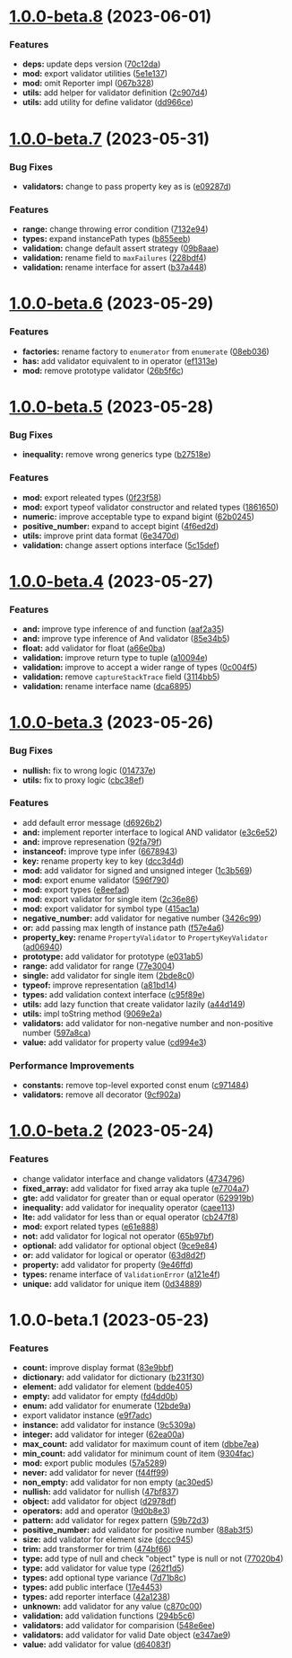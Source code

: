 # [1.0.0-beta.8](https://github.com/TomokiMiyauci/abstruct/compare/1.0.0-beta.7...1.0.0-beta.8) (2023-06-01)


### Features

* **deps:** update deps version ([70c12da](https://github.com/TomokiMiyauci/abstruct/commit/70c12dab6581d52b6f6de75bea23fb23a0f6a0cc))
* **mod:** export validator utilities ([5e1e137](https://github.com/TomokiMiyauci/abstruct/commit/5e1e137a23f7a8e7e5d6fe5eda4279cbe0d26341))
* **mod:** omit Reporter impl ([067b328](https://github.com/TomokiMiyauci/abstruct/commit/067b32881accb6e65975b470e3e2f62d65af97a8))
* **utils:** add helper for validator definition ([2c907d4](https://github.com/TomokiMiyauci/abstruct/commit/2c907d4a0fd507da6015d6a7da61d95edfa69dae))
* **utils:** add utility for define validator ([dd966ce](https://github.com/TomokiMiyauci/abstruct/commit/dd966ce741e331ede64ad2dd16823e60d6bbe8d6))

# [1.0.0-beta.7](https://github.com/TomokiMiyauci/abstruct/compare/1.0.0-beta.6...1.0.0-beta.7) (2023-05-31)


### Bug Fixes

* **validators:** change to pass property key as is ([e09287d](https://github.com/TomokiMiyauci/abstruct/commit/e09287d6a0f3c8053f98b577876f6ba933994ae6))


### Features

* **range:** change throwing error condition ([7132e94](https://github.com/TomokiMiyauci/abstruct/commit/7132e94eeb73f95421c98f3780913efe7b866e7f))
* **types:** expand instancePath types ([b855eeb](https://github.com/TomokiMiyauci/abstruct/commit/b855eebc8a352b2aa699b9633be1c12a159f0abc))
* **validation:** change default assert strategy ([09b8aae](https://github.com/TomokiMiyauci/abstruct/commit/09b8aae6e877fa35875ab76dc42148e6847f1d68))
* **validation:** rename field to `maxFailures` ([228bdf4](https://github.com/TomokiMiyauci/abstruct/commit/228bdf40336f4e160cb32c1b80d80bd16130ad83))
* **validation:** rename interface for assert ([b37a448](https://github.com/TomokiMiyauci/abstruct/commit/b37a4489c8c6708f2b6a70d2be2875d186fac5fa))

# [1.0.0-beta.6](https://github.com/TomokiMiyauci/abstruct/compare/1.0.0-beta.5...1.0.0-beta.6) (2023-05-29)


### Features

* **factories:** rename factory to `enumerator` from `enumerate` ([08eb036](https://github.com/TomokiMiyauci/abstruct/commit/08eb0360a9077cbf5486f0f28329bfc1b47e6ddf))
* **has:** add validator equivalent to in operator ([ef1313e](https://github.com/TomokiMiyauci/abstruct/commit/ef1313e0fa9d206c52989e43d013165c09216a1f))
* **mod:** remove prototype validator ([26b5f6c](https://github.com/TomokiMiyauci/abstruct/commit/26b5f6c94366c8ccfbe32c6c5d8398059f3d96e5))

# [1.0.0-beta.5](https://github.com/TomokiMiyauci/abstruct/compare/1.0.0-beta.4...1.0.0-beta.5) (2023-05-28)


### Bug Fixes

* **inequality:** remove wrong generics type ([b27518e](https://github.com/TomokiMiyauci/abstruct/commit/b27518e2ac793be37c0d10574ada904b943df504))


### Features

* **mod:** export releated types ([0f23f58](https://github.com/TomokiMiyauci/abstruct/commit/0f23f58978af3fc80b2df601769ebfcd341a36fb))
* **mod:** export typeof validator constructor and related types ([1861650](https://github.com/TomokiMiyauci/abstruct/commit/18616508e8ff93cd8064c3e25be19403973978e4))
* **numeric:** improve acceptable type to expand bigint ([62b0245](https://github.com/TomokiMiyauci/abstruct/commit/62b0245933db62fa6691a6230f4e5d9c159209c7))
* **positive_number:** expand to accept bigint ([4f6ed2d](https://github.com/TomokiMiyauci/abstruct/commit/4f6ed2d01427ad7cb5c0da97fc51db3ca1c5a620))
* **utils:** improve print data format ([6e3470d](https://github.com/TomokiMiyauci/abstruct/commit/6e3470dc5cd3cf8aa2208f2e991872647d3e06fa))
* **validation:** change assert options interface ([5c15def](https://github.com/TomokiMiyauci/abstruct/commit/5c15defcf276dab3c6dc3a625aaa4f35a9de69ef))

# [1.0.0-beta.4](https://github.com/TomokiMiyauci/abstruct/compare/1.0.0-beta.3...1.0.0-beta.4) (2023-05-27)


### Features

* **and:** improve type inference of and function ([aaf2a35](https://github.com/TomokiMiyauci/abstruct/commit/aaf2a3595099635ba3f49852e0c562a50e8a63fb))
* **and:** improve type inference of And validator ([85e34b5](https://github.com/TomokiMiyauci/abstruct/commit/85e34b5f4290ef190eb8551a9e37ff24d51def19))
* **float:** add validator for float ([a66e0ba](https://github.com/TomokiMiyauci/abstruct/commit/a66e0ba909cd1da2aa0dc4d546a45c2f5f67196c))
* **validation:** improve return type to tuple ([a10094e](https://github.com/TomokiMiyauci/abstruct/commit/a10094e8c75ddbe97cbf271c08e4c58201a85251))
* **validation:** improve to accept a wider range of types ([0c004f5](https://github.com/TomokiMiyauci/abstruct/commit/0c004f5013b12f32193f0797a87cef23f19cf6f0))
* **validation:** remove `captureStackTrace` field ([3114bb5](https://github.com/TomokiMiyauci/abstruct/commit/3114bb5929a6efe37546d4782c5af1400efc3f11))
* **validation:** rename interface name ([dca6895](https://github.com/TomokiMiyauci/abstruct/commit/dca689521e1c2285ee57ff1d20ce3b2c63002e94))

# [1.0.0-beta.3](https://github.com/TomokiMiyauci/abstruct/compare/1.0.0-beta.2...1.0.0-beta.3) (2023-05-26)


### Bug Fixes

* **nullish:** fix to wrong logic ([014737e](https://github.com/TomokiMiyauci/abstruct/commit/014737e4cc4d3a0d613f1a711e0af92d773905c5))
* **utils:** fix to proxy logic ([cbc38ef](https://github.com/TomokiMiyauci/abstruct/commit/cbc38ef9cf9a1767d75b2ff94506df668df72ffd))


### Features

* add default error message ([d6926b2](https://github.com/TomokiMiyauci/abstruct/commit/d6926b2d7c07f80b5b5e78b4e32f47aadba54d83))
* **and:** implement reporter interface to logical AND validator ([e3c6e52](https://github.com/TomokiMiyauci/abstruct/commit/e3c6e52b6037ade790f5a98f1c6dffedcde18795))
* **and:** improve represenation ([92fa79f](https://github.com/TomokiMiyauci/abstruct/commit/92fa79fc159f08b9cdd6810695a19cdfe9aec03d))
* **instanceof:** improve type infer ([6678943](https://github.com/TomokiMiyauci/abstruct/commit/66789438fd676b29de2beed3f2a920216f205e0f))
* **key:** rename property key to key ([dcc3d4d](https://github.com/TomokiMiyauci/abstruct/commit/dcc3d4d228d59f6e8ed43e7b78097137fff6faa4))
* **mod:** add validator for signed and unsigned integer ([1c3b569](https://github.com/TomokiMiyauci/abstruct/commit/1c3b569c1b1ee5057a7bf0ab859afe45d2051420))
* **mod:** export enume validator ([596f790](https://github.com/TomokiMiyauci/abstruct/commit/596f790fb617c30f95f170c0ba0e091553d701d3))
* **mod:** export types ([e8eefad](https://github.com/TomokiMiyauci/abstruct/commit/e8eefada9f9cf83646d28c3eb41b185273cd8da8))
* **mod:** export validator for single item ([2c36e86](https://github.com/TomokiMiyauci/abstruct/commit/2c36e861456956baf4e907566f69c807089c1494))
* **mod:** export validator for symbol type ([415ac1a](https://github.com/TomokiMiyauci/abstruct/commit/415ac1ac72719c39928086f73e129539ffdfdf54))
* **negative_number:** add validator for negative number ([3426c99](https://github.com/TomokiMiyauci/abstruct/commit/3426c993da2f91c1061ed7adfd29d91fb3686184))
* **or:** add passing max length of instance path ([f57e4a6](https://github.com/TomokiMiyauci/abstruct/commit/f57e4a68b7058ec773294410641ffae706f80c55))
* **property_key:** rename `PropertyValidator` to `PropertyKeyValidator` ([ad06940](https://github.com/TomokiMiyauci/abstruct/commit/ad0694082910c628b8559c9746d447ae201f1101))
* **prototype:** add validator for prototype ([e031ab5](https://github.com/TomokiMiyauci/abstruct/commit/e031ab5467a3aaf37f74531445fbfe41125bd9fe))
* **range:** add validator for range ([77e3004](https://github.com/TomokiMiyauci/abstruct/commit/77e3004a1f6126f0c757cbbd7c7a6953fb82a2c3))
* **single:** add validator for single item ([2bde8c0](https://github.com/TomokiMiyauci/abstruct/commit/2bde8c06cebeac414bbedeeed3cb8545220dc415))
* **typeof:** improve representation ([a81bd14](https://github.com/TomokiMiyauci/abstruct/commit/a81bd144f0ddbcbf641ce912cb009b17425384d6))
* **types:** add validation context interface ([c95f89e](https://github.com/TomokiMiyauci/abstruct/commit/c95f89eff81f4cefd722233ba398cf298bbcd95d))
* **utils:** add lazy function that create validator lazily ([a44d149](https://github.com/TomokiMiyauci/abstruct/commit/a44d1493f421bfa262b0501fa33d6c43db1c3485))
* **utils:** impl toString method ([9069e2a](https://github.com/TomokiMiyauci/abstruct/commit/9069e2a437917115c4294c08a96e1ba94e9922c8))
* **validators:** add validator for non-negative number and non-positive number ([597a8ca](https://github.com/TomokiMiyauci/abstruct/commit/597a8caefc691e008f0257e39278d00184c24c1a))
* **value:** add validator for property value ([cd994e3](https://github.com/TomokiMiyauci/abstruct/commit/cd994e3fae6b402d6cbd8980eeba21ea7ee162b8))


### Performance Improvements

* **constants:** remove top-level exported const enum ([c971484](https://github.com/TomokiMiyauci/abstruct/commit/c97148416a74565c84002be1e794c3dcf4915f87))
* **validators:** remove all decorator ([9cf902a](https://github.com/TomokiMiyauci/abstruct/commit/9cf902ac987b3b27318557d48c387d8a0e881d77))

# [1.0.0-beta.2](https://github.com/TomokiMiyauci/abstruct/compare/1.0.0-beta.1...1.0.0-beta.2) (2023-05-24)


### Features

* change validator interface and change validators ([4734796](https://github.com/TomokiMiyauci/abstruct/commit/4734796dae920eb28e7d5508998cf0fe3c9fc9db))
* **fixed_array:** add validator for fixed array aka tuple ([e7704a7](https://github.com/TomokiMiyauci/abstruct/commit/e7704a70a2c707183495390e1fc7c777e4f6f226))
* **gte:** add validator for greater than or equal operator ([629919b](https://github.com/TomokiMiyauci/abstruct/commit/629919b89941b13ee75b42b0a7956155e19ab6ce))
* **inequality:** add validator for inequality operator ([caee113](https://github.com/TomokiMiyauci/abstruct/commit/caee1133bb89b8a6b576c62a2fc79bee166119a0))
* **lte:** add validator for less than or equal operator ([cb247f8](https://github.com/TomokiMiyauci/abstruct/commit/cb247f8aeaaef5e2dc809e8e4825bcd3c074fba2))
* **mod:** export related types ([e61e888](https://github.com/TomokiMiyauci/abstruct/commit/e61e8889f57a66ea39983097eed5dcee7b8cb4b2))
* **not:** add validator for logical not operator ([65b97bf](https://github.com/TomokiMiyauci/abstruct/commit/65b97bfe73cf4076bdfe0473a5a589ad454e2ccd))
* **optional:** add validator for optional object ([9ce9e84](https://github.com/TomokiMiyauci/abstruct/commit/9ce9e84abeb2829b8f883eb319532595e1c16dfe))
* **or:** add validator for logical or operator ([63d8d2f](https://github.com/TomokiMiyauci/abstruct/commit/63d8d2f7e891dbf99fd4681628c839d47c99856d))
* **property:** add validator for property ([9e46ffd](https://github.com/TomokiMiyauci/abstruct/commit/9e46ffd9ab30e8d616d93bea87a5f7d0e181b6ee))
* **types:** rename interface of `ValidationError` ([a121e4f](https://github.com/TomokiMiyauci/abstruct/commit/a121e4fc750d7b158cba0aa0148830cff09a0f83))
* **unique:** add validator for unique item ([0d34889](https://github.com/TomokiMiyauci/abstruct/commit/0d348892d8eaa8b9bf923fdff06dbe22578455ce))

# 1.0.0-beta.1 (2023-05-23)


### Features

* **count:** improve display format ([83e9bbf](https://github.com/TomokiMiyauci/abstruct/commit/83e9bbfcac2faae7217652abd5e45a003840ae0c))
* **dictionary:** add validator for dictionary ([b231f30](https://github.com/TomokiMiyauci/abstruct/commit/b231f30be05fe0d7302bfde5f741c1f2b09025a1))
* **element:** add validator for element ([bdde405](https://github.com/TomokiMiyauci/abstruct/commit/bdde4056709e8d4301fd919f2b8e2ccc27ad177e))
* **empty:** add validator for empty ([fd4dd0b](https://github.com/TomokiMiyauci/abstruct/commit/fd4dd0bb53336d0eb1162a471933b83050400f78))
* **enum:** add validator for enumerate ([12bde9a](https://github.com/TomokiMiyauci/abstruct/commit/12bde9a2cdc3bf82f801f820792ddda0688cb47c))
* export validator instance ([e9f7adc](https://github.com/TomokiMiyauci/abstruct/commit/e9f7adc7f6e2f650821b9fc43586c760d6c7017d))
* **instance:** add validator for instance ([9c5309a](https://github.com/TomokiMiyauci/abstruct/commit/9c5309a6e717f3ffac49aeeabeee04c7ff1cff05))
* **integer:** add validator for integer ([62ea00a](https://github.com/TomokiMiyauci/abstruct/commit/62ea00a91294ff3df76a72c3f5e8a3ff77694f23))
* **max_count:** add validator for maximum count of item ([dbbe7ea](https://github.com/TomokiMiyauci/abstruct/commit/dbbe7eaa2f5a3119199e5ff9d53122cd07350fc3))
* **min_count:** add validator for minimum count of item ([9304fac](https://github.com/TomokiMiyauci/abstruct/commit/9304fac83a25b4c0d4e3ee23801445fd2c414ed0))
* **mod:** export public modules ([57a5289](https://github.com/TomokiMiyauci/abstruct/commit/57a5289541ac33e7ffbb3b626467009aae3facc2))
* **never:** add validator for never ([f44ff99](https://github.com/TomokiMiyauci/abstruct/commit/f44ff99b3be0e782b2a0d8d89ca3ec8f41038465))
* **non_empty:** add validator for non empty ([ac30ed5](https://github.com/TomokiMiyauci/abstruct/commit/ac30ed59f8c8029194ff30f3e32aee55e771b9fb))
* **nullish:** add validator for nullish ([47bf837](https://github.com/TomokiMiyauci/abstruct/commit/47bf83763a31cb92fc0abc1fef52f26f44b2592e))
* **object:** add validator for object ([d2978df](https://github.com/TomokiMiyauci/abstruct/commit/d2978df379ab02afb10d1ed595e5f05c8a7e8df2))
* **operators:** add and operator ([9d0b8e3](https://github.com/TomokiMiyauci/abstruct/commit/9d0b8e34855c870d5e5939e8de211bb22e42439b))
* **pattern:** add validator for regex pattern ([59b72d3](https://github.com/TomokiMiyauci/abstruct/commit/59b72d3e356ee70737d5cee2b7e2e9cb2c11b5a9))
* **positive_number:** add validator for positive number ([88ab3f5](https://github.com/TomokiMiyauci/abstruct/commit/88ab3f5736e3ad06614ad7232c626aa6a83c825e))
* **size:** add validator for element size ([dccc945](https://github.com/TomokiMiyauci/abstruct/commit/dccc945ffbdcc2df5398b4844f1709b25902c006))
* **trim:** add transformer for trim ([474bf66](https://github.com/TomokiMiyauci/abstruct/commit/474bf6672a5589e67f57c51631cfacb6794dcdcc))
* **type:** add type of null and check "object" type is null or not ([77020b4](https://github.com/TomokiMiyauci/abstruct/commit/77020b46fa282e7143dd94e7d2a2d4212d6f1e29))
* **type:** add validator for value type ([262f1d5](https://github.com/TomokiMiyauci/abstruct/commit/262f1d59f20cab4eea0b7294b739352d7b874077))
* **types:** add optional type variance ([7d71b8c](https://github.com/TomokiMiyauci/abstruct/commit/7d71b8cfe2b684c11763eb3c936fa7ae10fd4876))
* **types:** add public interface ([17e4453](https://github.com/TomokiMiyauci/abstruct/commit/17e44538356985db8421fb522f5802ca093d82cf))
* **types:** add reporter interface ([42a1238](https://github.com/TomokiMiyauci/abstruct/commit/42a12387eed994240e4cd6242b8ad7d992e0c49f))
* **unknown:** add validator for any value ([c870c00](https://github.com/TomokiMiyauci/abstruct/commit/c870c00173af6ec4c36850bce20badfc27ae926f))
* **validation:** add validation functions ([294b5c6](https://github.com/TomokiMiyauci/abstruct/commit/294b5c685b12209ee4722389c5a5685b4be808e4))
* **validators:** add validator for comparision ([548e6ee](https://github.com/TomokiMiyauci/abstruct/commit/548e6ee7dca34ff2963b89cb6718d8bce398f472))
* **validators:** add validator for valid Date object ([e347ae9](https://github.com/TomokiMiyauci/abstruct/commit/e347ae91089985233624329aaef7bc896347c7d9))
* **value:** add validator for value ([d64083f](https://github.com/TomokiMiyauci/abstruct/commit/d64083f32d5b63f1b6221b8db58456db30a73643))
